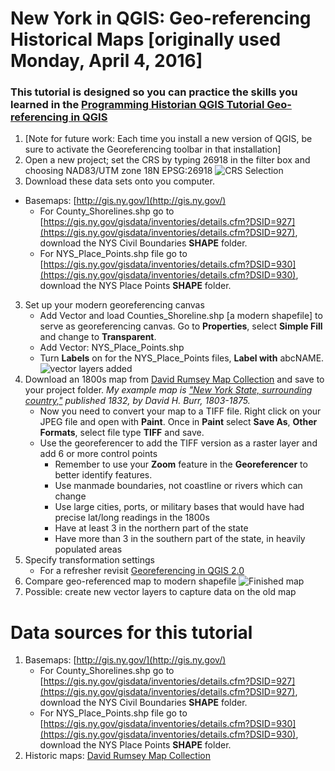 
# New York in QGIS: Geo-referencing Historical Maps [originally used Monday, April 4, 2016]

### This tutorial is designed so you can practice the skills you learned in the [Programming Historian QGIS Tutorial Geo-referencing in QGIS](http://programminghistorian.org/lessons/georeferencing-qgis "Links to Programming Historian")

1.  [Note for future work: Each time you install a new version of QGIS, be sure to activate the Georeferencing toolbar in that installation]
2.  Open a new project; set the CRS by typing 26918 in the filter box and choosing NAD83/UTM zone 18N EPSG:26918
![CRS Selection](http://i1092.photobucket.com/albums/i405/finbar01/CRS%20selection_zpsatjakikv.png)
3. Download these data sets onto you computer. 
*  Basemaps: [http://gis.ny.gov/](http://gis.ny.gov/)
    *   For County_Shorelines.shp go to [https://gis.ny.gov/gisdata/inventories/details.cfm?DSID=927](https://gis.ny.gov/gisdata/inventories/details.cfm?DSID=927), download the NYS Civil Boundaries **SHAPE** folder.
    *   For NYS_Place_Points.shp file go to [https://gis.ny.gov/gisdata/inventories/details.cfm?DSID=930](https://gis.ny.gov/gisdata/inventories/details.cfm?DSID=930), download the NYS Place Points **SHAPE** folder.
3.  Set up your modern georeferencing canvas
    *   Add Vector and load Counties_Shoreline.shp [a modern shapefile] to serve as georeferencing canvas. Go to **Properties**, select **Simple Fill** and change to **Transparent**.
    *   Add Vector: NYS_Place_Points.shp
    *   Turn **Labels** on for the NYS_Place_Points files, **Label with** abcNAME.
 ![vector layers added](http://i1092.photobucket.com/albums/i405/finbar01/vector%20layers_zpsan9fgicn.png)
4.  Download an 1800s map from [David Rumsey Map Collection](http://www.davidrumsey.com/) and save to your project folder. _My example map is ["New York State, surrounding country,"](http://www.davidrumsey.com/luna/servlet/detail/RUMSEY~8~1~20005~510001:New-York-State,-surrounding-country?sort=Pub_List_No_InitialSort%2CPub_Date%2CPub_List_No%2CSeries_No&qvq=w4s:/who%2FBurr%25252C%2BDavid%2BH.%25252C%2B1803-1875;q:New%2BYork;sort:Pub_List_No_InitialSort%2CPub_Date%2CPub_List_No%2CSeries_No;lc:RUMSEY~8~1&mi=6&trs=142) published 1832, by David H. Burr, 1803-1875._
    *   Now you need to convert your map to a TIFF file. Right click on your JPEG file and open with **Paint**. Once in **Paint** select **Save As**, **Other Formats**, select file type **TIFF** and save.
    *   Use the georeferencer to add the TIFF version as a raster layer and add 6 or more control points
        *   Remember to use your **Zoom** feature in the **Georeferencer** to better identify features.
        *   Use manmade boundaries, not coastline or rivers which can change
        *   Use large cities, ports, or military bases that would have had precise lat/long readings in the 1800s
        *   Have at least 3 in the northern part of the state
        *   Have more than 3 in the southern part of the state, in heavily populated areas
5.  Specify transformation settings
    *   For a refresher revisit [Georeferencing in QGIS 2.0](http://programminghistorian.org/lessons/georeferencing-qgis)
6.  Compare geo-referenced map to modern shapefile
![Finished map](http://i1092.photobucket.com/albums/i405/finbar01/finished_zpsczus4sj4.png)
7.  Possible: create new vector layers to capture data on the old map

# Data sources for this tutorial

1.  Basemaps: [http://gis.ny.gov/](http://gis.ny.gov/)
    *   For County_Shorelines.shp go to [https://gis.ny.gov/gisdata/inventories/details.cfm?DSID=927](https://gis.ny.gov/gisdata/inventories/details.cfm?DSID=927), download the NYS Civil Boundaries **SHAPE** folder.
    *   For NYS_Place_Points.shp file go to [https://gis.ny.gov/gisdata/inventories/details.cfm?DSID=930](https://gis.ny.gov/gisdata/inventories/details.cfm?DSID=930), download the NYS Place Points **SHAPE** folder.
2.  Historic maps: [David Rumsey Map Collection](http://www.davidrumsey.com/)
